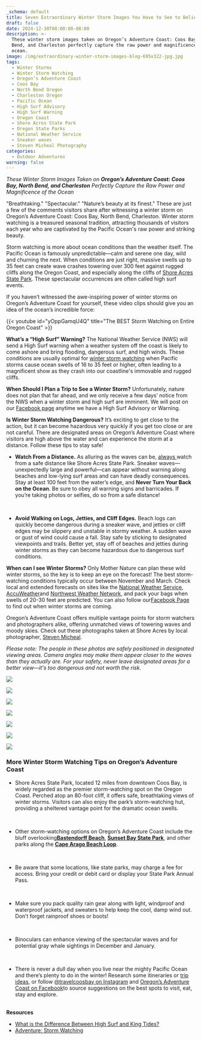 ```yaml
---
_schema: default
title: Seven Extraordinary Winter Storm Images You Have to See to Believe
draft: false
date: 2024-12-30T00:00:00-08:00
description: >-
  These winter storm images taken on Oregon’s Adventure Coast: Coos Bay, North
  Bend, and Charleston perfectly capture the raw power and magnificence of the
  ocean.
image: /img/extraordinary-winter-storm-images-blog-695x322-jpg.jpg
tags:
  - Winter Storms
  - Winter Storm Watching
  - Oregon’s Adventure Coast
  - Coos Bay
  - North Bend Oregon
  - Charleston Oregon
  - Pacific Ocean
  - High Surf Advisory
  - High Surf Warning
  - Oregon Coast
  - Shore Acres State Park
  - Oregon State Parks
  - National Weather Service
  - Sneaker waves
  - Steven Micheal Photography
categories:
  - Outdoor Adventures
warning: false
---
```

*These Winter Storm Images Taken on **Oregon’s Adventure Coast: Coos Bay, North Bend, and Charleston** Perfectly Capture the Raw Power and Magnificence of the Ocean*

"Breathtaking." "Spectacular." "Nature’s beauty at its finest." These are just a few of the comments visitors share after witnessing a winter storm on Oregon’s Adventure Coast: Coos Bay, North Bend, Charleston. Winter storm watching is a treasured seasonal tradition, attracting thousands of visitors each year who are captivated by the Pacific Ocean's raw power and striking beauty.

Storm watching is more about ocean conditions than the weather itself. The Pacific Ocean is famously unpredictable—calm and serene one day, wild and churning the next. When conditions are just right, massive swells up to 35 feet can create wave crashes towering over 300 feet against rugged cliffs along the Oregon Coast, and especially along the cliffs of [Shore Acres State Park](https://www.oregonsadventurecoast.com/storm-watching/). These spectacular occurrences are often called high surf events.

If you haven’t witnessed the awe-inspiring power of winter storms on Oregon’s Adventure Coast for yourself, these video clips should give you an idea of the ocean’s incredible force:

{{< youtube id="yOppGamqU4Q" title="The BEST Storm Watching on Entire Oregon Coast" >}}

**What’s a “High Surf” Warning?** The National Weather Service (NWS) will send a High Surf warning when a weather system off the coast is likely to come ashore and bring flooding, dangerous surf, and high winds. These conditions are usually optimal for [winter storm watching](https://www.oregonsadventurecoast.com/storm-watching/) when Pacific storms cause ocean swells of 16 to 35 feet or higher, often leading to a magnificent show as they crash into our coastline's immovable and rugged cliffs.

**When Should I Plan a Trip to See a Winter Storm?** Unfortunately, nature does not plan that far ahead, and we only receive a few days’ notice from the NWS when a winter storm and high surf are imminent. We will post on our [Facebook page](https://www.facebook.com/OregonsAdventureCoast) anytime we have a High Surf Advisory or Warning.

**Is Winter Storm Watching Dangerous?** It’s exciting to get close to the action, but it can become hazardous very quickly if you get too close or are not careful. There are designated areas on Oregon’s Adventure Coast where visitors are high above the water and can experience the storm at a distance. Follow these tips to stay safe!

* **Watch From a Distance.** As alluring as the waves can be, <u>always </u>watch from a safe distance like Shore Acres State Park. Sneaker waves—unexpectedly large and powerful—can appear without warning along beaches and low-lying surf areas and can have deadly consequences. Stay at least 100 feet from the water’s edge, and **Never Turn Your Back on the Ocean**. Be sure to obey all warning signs and barricades. If you’re taking photos or selfies, do so from a safe distance!

  &nbsp;

* **Avoid Walking on Logs, Jetties, and Cliff Edges.** Beach logs can quickly become dangerous during a sneaker wave, and jetties or cliff edges may be slippery and unstable in stormy weather. A sudden wave or gust of wind could cause a fall. Stay safe by sticking to designated viewpoints and trails. Better yet, stay off of beaches and jetties during winter storms as they can become hazardous due to dangerous surf conditions.

**When can I see Winter Storms?** Only Mother Nature can plan these wild winter storms, so the key is to keep an eye on the forecast! The best storm-watching conditions typically occur between November and March. Check local and extended forecasts on sites like the [National Weather Service](https://www.weather.gov/), [AccuWeather](https://www.accuweather.com/)and [Northwest Weather Network,](http://northwesternweather.net/) and pack your bags when swells of 20-30 feet are predicted. You can also follow our[Facebook Page](https://www.facebook.com/OregonsAdventureCoast/) to find out when winter storms are coming.

Oregon’s Adventure Coast offers multiple vantage points for storm watchers and photographers alike, offering unmatched views of towering waves and moody skies. Check out these photographs taken at Shore Acres by local photographer, [Steven Micheal](https://www.facebook.com/profile.php?id=61569320854737).

*Please note: The people in these photos are safely positioned in designated viewing areas. Camera angles may make them appear closer to the waves than they actually are. For your safety, never leave designated areas for a better view—it's too dangerous and not worth the risk.*

![](/img/sm-shore-acres-wave-35-2024-1.jpg)

![](/img/sm-shore-acres-wave-3-2024.jpg)

![](/img/3-shore-acres-wave-steven-michael.jpg)

![](/img/sm-shore-acres-wave-12-2024.jpg)

![](/img/storm-watch-rainbow-reduced-steven-michael.jpg)

![](/img/13-shore-acres-north-cliff-steven-michael.jpg)

![](/img/sm-shore-acres-wave-13-2024.jpg)

### More Winter Storm Watching Tips on Oregon’s Adventure Coast

* Shore Acres State Park, located 12 miles from downtown Coos Bay, is widely regarded as the premier storm-watching spot on the Oregon Coast. Perched atop an 80-foot cliff, it offers safe, breathtaking views of winter storms. Visitors can also enjoy the park’s storm-watching hut, providing a sheltered vantage point for the dramatic ocean swells.

  &nbsp;

* Other storm-watching options on Oregon’s Adventure Coast include the bluff overlooking[**Bastendorff Beach**](https://www.oregonsadventurecoast.com/undeveloped-beaches/), [**Sunset Bay State Park**](https://www.oregonsadventurecoast.com/state-parks-and-national-lands/), and other parks along the [**Cape Arago Beach Loop**](https://www.oregonsadventurecoast.com/tripideas/explore-the-cape-arago-beach-loop/).

  &nbsp;

* Be aware that some locations, like state parks, may charge a fee for access. Bring your credit or debit card or display your State Park Annual Pass.

  &nbsp;

* Make sure you pack quality rain gear along with light, windproof and waterproof jackets, and sweaters to help keep the cool, damp wind out. Don’t forget rainproof shoes or boots!

  &nbsp;

* Binoculars can enhance viewing of the spectacular waves and for potential gray whale sightings in December and January.

  &nbsp;

* There is never a dull day when you live near the mighty Pacific Ocean and there’s plenty to do in the winter! Research some itineraries or [trip ideas,](https://www.oregonsadventurecoast.com/tripideas/) or follow [@travelcoosbay on Instagram](https://www.instagram.com/travelcoosbay/) and [Oregon’s Adventure Coast on Facebook](https://www.facebook.com/OregonsAdventureCoast/)to source suggestions on the best spots to visit, eat, stay and explore.

<br>**Resources**

* [What is the Difference Between High Surf and King Tides?](https://www.oregonsadventurecoast.com/blog/what-is-the-difference-between-high-surf-and-king-tides-copy/)
* [Adventure: Storm Watching](https://www.oregonsadventurecoast.com/storm-watching/)

&nbsp;